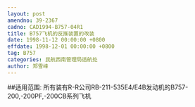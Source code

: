 ```yaml
---
layout: post
amendno: 39-2367
cadno: CAD1994-B757-04R1
title: B757飞机的反推装置的改装
date: 1998-11-12 00:00:00 +0800
effdate: 1998-12-01 00:00:00 +0800
tag: B757
categories: 民航西南管理局适航处
author: 郑雪峰
---
```


##适用范围:
所有装有R-R公司RB-211-535E4/E4B发动机的B757-200,-200PF,-200CB系列飞机

